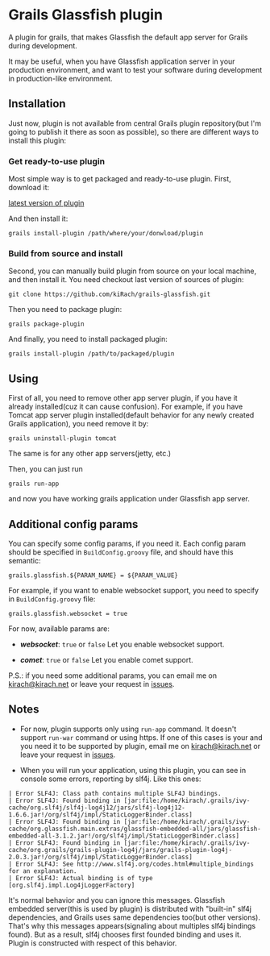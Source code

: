 # Grails Glassfish plugin
A plugin for grails, that makes Glassfish the default app server for Grails during development. 

It may be useful, when you have Glassfish application server in your production environment, and want to test your software during development in production-like environment.

## Installation
Just now, plugin is not available from central Grails plugin repository(but I'm going to publish it there as soon as possible), so there are different ways to install this plugin:

### Get ready-to-use plugin
Most simple way is to get packaged and ready-to-use plugin. First, download it:

[latest version of plugin](https://dl.dropbox.com/u/8513842/grails-glassfish-0.1.2.zip)

And then install it:

`grails install-plugin /path/where/your/donwload/plugin`

### Build from source and install
Second, you can manually build plugin from source on your local machine, and then install it. You need checkout last version of sources of plugin:

`git clone https://github.com/kiRach/grails-glassfish.git`

Then you need to package plugin:

`grails package-plugin`

And finally, you need to install packaged plugin:

`grails install-plugin /path/to/packaged/plugin`

## Using
First of all, you need to remove other app server plugin, if you have it already installed(cuz it can cause confusion). For example, if you have Tomcat app server plugin installed(default behavior for any newly created Grails application), you need remove it by:

`grails uninstall-plugin tomcat`

The same is for any other app servers(jetty, etc.)

Then, you can just run

`grails run-app`

and now you have working grails application under Glassfish app server.

## Additional config params
You can specify some config params, if you need it. Each config param should be specified in `BuildConfig.groovy` file, and should have this semantic:

```
grails.glassfish.${PARAM_NAME} = ${PARAM_VALUE}
```

For example, if you want to enable websocket support, you need to specify in `BuildConfig.groovy` file:

```
grails.glassfish.websocket = true
```

For now, available params are:
+ ***websocket***: `true` or `false`
Let you enable websocket support.

+ ***comet***: `true` or `false`
Let you enable comet support.

P.S.: if you need some additional params, you can email me on kirach@kirach.net or leave your request in [issues](https://github.com/kiRach/grails-glassfish/issues).

## Notes

+ For now, plugin supports only using `run-app` command. It doesn't support `run-war` command or using https. If one of this cases is your and you need it to be supported by plugin, email me on kirach@kirach.net or leave your request in [issues](https://github.com/kiRach/grails-glassfish/issues).

+ When you will run your application, using this plugin, you can see in console some errors, reporting by slf4j. Like this ones:
```
| Error SLF4J: Class path contains multiple SLF4J bindings.
| Error SLF4J: Found binding in [jar:file:/home/kirach/.grails/ivy-cache/org.slf4j/slf4j-log4j12/jars/slf4j-log4j12-1.6.6.jar!/org/slf4j/impl/StaticLoggerBinder.class]
| Error SLF4J: Found binding in [jar:file:/home/kirach/.grails/ivy-cache/org.glassfish.main.extras/glassfish-embedded-all/jars/glassfish-embedded-all-3.1.2.jar!/org/slf4j/impl/StaticLoggerBinder.class]
| Error SLF4J: Found binding in [jar:file:/home/kirach/.grails/ivy-cache/org.grails/grails-plugin-log4j/jars/grails-plugin-log4j-2.0.3.jar!/org/slf4j/impl/StaticLoggerBinder.class]
| Error SLF4J: See http://www.slf4j.org/codes.html#multiple_bindings for an explanation.
| Error SLF4J: Actual binding is of type [org.slf4j.impl.Log4jLoggerFactory]
```
It's normal behavior and you can ignore this messages. Glassfish embedded server(this is used by plugin) is distributed with "built-in" slf4j dependencies, and Grails uses same dependencies too(but other versions). That's why this messages appears(signaling about multiples slf4j bindings found). But as a result, slf4j chooses first founded binding and uses it. Plugin is constructed with respect of this behavior.